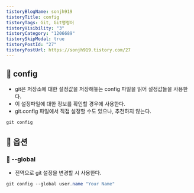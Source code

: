 ```yaml
---
tistoryBlogName: sonjh919
tistoryTitle: config
tistoryTags: Git, Git명령어
tistoryVisibility: "3"
tistoryCategory: "1206689"
tistorySkipModal: true
tistoryPostId: "27"
tistoryPostUrl: https://sonjh919.tistory.com/27
---
```

## 🌈 config
+ git은 저장소에 대한 설정값을 저장해놓는 config 파일을 읽어 설정값들을 사용한다.
+ 이 설정파일에 대한 정보를 확인할 경우에 사용한다.
+ git.config 파일에서 직접 설정할 수도 있으나, 추천하지 않는다.

```cs
git config
```

## 🌈 옵션
### 📌 --global
+ 전역으로 git 설정을 변경할 시 사용한다.
```cs
git config --global user.name "Your Name"
```
